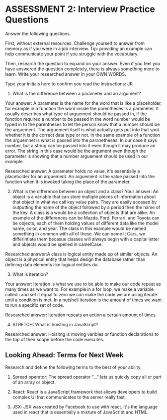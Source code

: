 # ASSESSMENT 2: Interview Practice Questions

Answer the following questions.

First, without external resources. Challenge yourself to answer from memory as if you were in a job interview. Tip: providing an example can help communicate your point if you struggle with the vocabulary.

Then, research the question to expand on your answer. Even if you feel you have answered the question completely, there is always something more to learn. Write your researched answer in your OWN WORDS.

Type your initials here to confirm you read the instructions: JR

1. What is the difference between a parameter and an argument?

Your answer: A parameter is the name for the word that is like a placeholder, for example in a function the word inside the parentheses is a parameter. It usually describes what type of arguement should be passed in, if the function required a number to be passed in the word number would be typed in to the parentheses to let the person know that a number should be the arguement. The arguement itself is what actually gets put into that spot whether it is the correct data type or not. In the same example of a function the arguemnet is what is passed into the paranetheses. In our case it says number, but a string can be passed into it even though it may produce an error. The string in this case would be the argument even though the parameter is showing that a number arguement should be used in our example.

Researched answer: A parameter holds no value, it's essentially a placeholder for an arguement. An arguement is the value passed into the function when it is invoked taking the place of the parameter.

2. What is the difference between an object and a class? 
Your answer: An object is a variable that can store multiple pieces of information about that object in what we call key value pairs. They are easily accesed by outputting the name of the object followed by a period then the name of the key. A class is a would be a collection of objects that are alike. An example of the differences can be Mazda, Ford, Ferrari, and Toyota can be objects, each of them holding values of different data like the model name, color, and year. The class in this example would be named something in common with all of these. We can name it Cars, we differintiate them becasue classes will always begin with a capital letter and objects would be spelled in camelCase.


Researched answer:A class is logical entity made up of similar objects. An object is a physical entity that helps design the database rather than defining data elements like logical entities do.

3. What is iteration?

Your answer: Iteration is what we use to be able to make our code repeat as many times as we want to. For example in a for loop, we make a variable called i and set it equal to zero we can make the code we are using iterate until a condition is met. In a nutshell iteration is the amount of times we want to run a specific set of code.

Researched answer: Iteration repeats an action a certain amount of times.

4. STRETCH: What is hoisting in JavaScript?

Researched answer: Hoisitng is moving varibles or function declarations to the top of their scope before the code executes.

## Looking Ahead: Terms for Next Week

Research and define the following terms to the best of your ability.

1. Spread operator: The spread operator "..." lets us quickly copy all or part of an array or object.

2. React: React is a JavaScript framework that allows developers to build complex UI that communicates to the server really fast. 

3. JSX: JSX was created by Facebook to use with react. It's the language used in react that is essentially a mixture of JavaScript and HTML.
